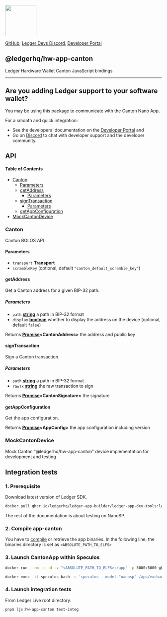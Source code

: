 <img src="https://user-images.githubusercontent.com/4631227/191834116-59cf590e-25cc-4956-ae5c-812ea464f324.png" height="100" />

[GitHub](https://github.com/LedgerHQ/ledger-live/),
[Ledger Devs Discord](https://developers.ledger.com/discord-pro),
[Developer Portal](https://developers.ledger.com/)

## @ledgerhq/hw-app-canton

Ledger Hardware Wallet Canton JavaScript bindings.

***

## Are you adding Ledger support to your software wallet?

You may be using this package to communicate with the Canton Nano App.

For a smooth and quick integration:

*   See the developers’ documentation on the [Developer Portal](https://developers.ledger.com/docs/transport/overview/) and
*   Go on [Discord](https://developers.ledger.com/discord-pro/) to chat with developer support and the developer community.

## API

<!-- Generated by documentation.js. Update this documentation by updating the source code. -->

#### Table of Contents

*   [Canton](#canton)
    *   [Parameters](#parameters)
    *   [getAddress](#getaddress)
        *   [Parameters](#parameters-1)
    *   [signTransaction](#signtransaction)
        *   [Parameters](#parameters-2)
    *   [getAppConfiguration](#getappconfiguration)
*   [MockCantonDevice](#mockcantondevice)

### Canton

Canton BOLOS API

#### Parameters

*   `transport` **Transport**&#x20;
*   `scrambleKey`   (optional, default `"canton_default_scramble_key"`)

#### getAddress

Get a Canton address for a given BIP-32 path.

##### Parameters

*   `path` **[string](https://developer.mozilla.org/docs/Web/JavaScript/Reference/Global_Objects/String)** a path in BIP-32 format
*   `display` **[boolean](https://developer.mozilla.org/docs/Web/JavaScript/Reference/Global_Objects/Boolean)** whether to display the address on the device (optional, default `false`)

Returns **[Promise](https://developer.mozilla.org/docs/Web/JavaScript/Reference/Global_Objects/Promise)\<CantonAddress>** the address and public key

#### signTransaction

Sign a Canton transaction.

##### Parameters

*   `path` **[string](https://developer.mozilla.org/docs/Web/JavaScript/Reference/Global_Objects/String)** a path in BIP-32 format
*   `rawTx` **[string](https://developer.mozilla.org/docs/Web/JavaScript/Reference/Global_Objects/String)** the raw transaction to sign

Returns **[Promise](https://developer.mozilla.org/docs/Web/JavaScript/Reference/Global_Objects/Promise)\<CantonSignature>** the signature

#### getAppConfiguration

Get the app configuration.

Returns **[Promise](https://developer.mozilla.org/docs/Web/JavaScript/Reference/Global_Objects/Promise)\<AppConfig>** the app configuration including version

### MockCantonDevice

Mock Canton "@ledgerhq/hw-app-canton" device implementation for development and testing

## Integration tests

### 1. Prerequisite

Download latest version of Ledger SDK.

```sh
docker pull ghcr.io/ledgerhq/ledger-app-builder/ledger-app-dev-tools:latest
```

The rest of the documentation is about testing on NanoSP.

### 2. Compile app-canton

You have to [compile](https://github.com/ledgerhq/app-canton) or retrieve the app binaries. In the following line, the binaries directory is set as `<ABSOLUTE_PATH_TO_ELFS>`

### 3. Launch CantonApp within Speculos

```sh
docker run --rm -t -d -v "<ABSOLUTE_PATH_TO_ELFS>:/app" -p 5000:5000 ghcr.io/ledgerhq/ledger-app-builder/ledger-app-dev-tools:latest

docker exec -it speculos bash -c 'speculos --model "nanosp" /app/exchange_nanosp.elf -l /app/ethereum_nanosp.elf --display headless'
```

### 4. Launch integration tests

From Ledger Live root directory:

```sh
pnpm ljs:hw-app-canton test-integ
```
